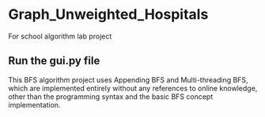 # Graph_Unweighted_Hospitals
For school algorithm lab project

## Run the gui.py file

This BFS algorithm project uses Appending BFS and Multi-threading BFS, which are implemented entirely without any references to online knowledge, other than the programming syntax and the basic BFS concept implementation.
